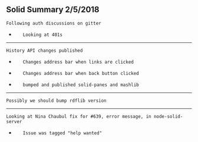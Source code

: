 Solid Summary 2/5/2018
---
    Following auth discussions on gitter
-        Looking at 401s
---
    History API changes published
-        Changes address bar when links are clicked
-        Changes address bar when back button clicked
-        bumped and published solid-panes and mashlib
---
    Possibly we should bump rdflib version
---
    Looking at Nina Chaubul fix for #639, error message, in node-solid-server
-        Issue was tagged "help wanted"

